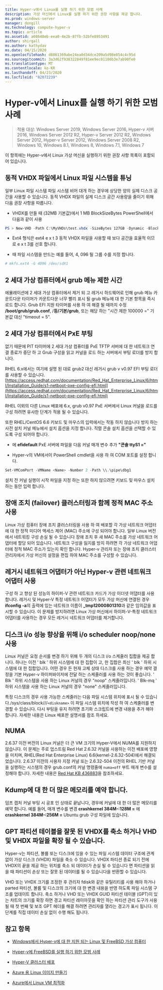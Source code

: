 ```yaml
---
title: Hyper-v에서 Linux를 실행 하기 위한 모범 사례
description: 가상 머신에서 Linux를 실행 하기 위한 권장 사항을 제공 합니다.
ms.prod: windows-server
manager: dongill
ms.technology: compute-hyper-v
ms.topic: article
ms.assetid: a08648eb-eea0-4e2b-87fb-52bfe8953491
author: shirgall
ms.author: kathydav
ms.date: 04/15/2020
ms.openlocfilehash: d8861369abe24ea0d34dce209a5d98e854c4c95d
ms.sourcegitcommit: 3a3d62f938322849f81ee9ec01186b3e7ab90fe0
ms.translationtype: MT
ms.contentlocale: ko-KR
ms.lasthandoff: 04/23/2020
ms.locfileid: "82072239"
---
```

# <a name="best-practices-for-running-linux-on-hyper-v"></a>Hyper-v에서 Linux를 실행 하기 위한 모범 사례

>적용 대상: Windows Server 2019, Windows Server 2016, Hyper-v 서버 2016, Windows Server 2012 R2, Hyper-v Server 2012 R2, Windows Server 2012, Hyper-v Server 2012, Windows Server 2008 R2, Windows 10, Windows 8.1, Windows 8, Windows 7.1, Windows 7

이 항목에는 Hyper-v에서 Linux 가상 머신을 실행하기 위한 권장 사항 목록이 포함되어 있습니다.

## <a name="tuning-linux-file-systems-on-dynamic-vhdx-files"></a>동적 VHDX 파일에서 Linux 파일 시스템을 튜닝

일부 Linux 파일 시스템 파일 시스템 비어 대개 하는 경우에 상당한 양의 실제 디스크 공간을 사용할 수 있습니다. 동적 VHDX 파일의 실제 디스크 공간 사용량을 줄이기 위해 다음 권장 사항을 따릅니다.

* VHDX를 만들 때 (32MB 기본값)에서 1 MB BlockSizeBytes PowerShell에서 다음과 같이 사용

```Powershell
PS > New-VHD -Path C:\MyVHDs\test.vhdx -SizeBytes 127GB -Dynamic -BlockSizeBytes 1MB
```

* Ext4 형식은 ext4 e x t 3 동적 VHDX 파일을 사용할 때 보다 공간을 효율적 이므로 e x t 3를 선호 합니다.

* 때 파일 시스템을 만드는 예를 들어, 4, 096 될 그룹 수를 지정 합니다.

```bash
# mkfs.ext4 -G 4096 /dev/sdX1

```

## <a name="grub-menu-timeout-on-generation-2-virtual-machines"></a>2 세대 가상 컴퓨터에서 grub 메뉴 제한 시간

에뮬레이션에 2 세대 가상 컴퓨터에서 제거 되 고 레거시 하드웨어로 인해 grub 메뉴 카운트다운 타이머가 카운트다운 너무 빨리 표시 될 grub 메뉴에 대 한 기본 항목을 즉시 로드 합니다. Grub EFI 지원 타이머를 사용 하 여 해결 될 때까지 수정 **/boot/grub/grub.conf**, /**등/기본/grub**, 또는 해당 하는 "시간 제한 100000 =" 기본값 대신 "timeout = 5".

## <a name="pxe-boot-on-generation-2-virtual-machines"></a>2 세대 가상 컴퓨터에서 PxE 부팅

없기 때문에 PIT 타이머에 2 세대 가상 컴퓨터를 PxE TFTP 서버에 대 한 네트워크 연결 종료가 중단 하 고 Grub 구성을 읽고 커널을 로드 하는 서버에서 부팅 로더를 방지 합니다.

RHEL 6.x에서는 여기에 설명 된 대로 grub2 대신 레거시 grub v v0.97 EFI 부팅 로더를 사용할 수 있습니다.[https://access.redhat.com/documentation/Red_Hat_Enterprise_Linux/6/html/Installation_Guide/s1-netboot-pxe-config-efi.html](https://access.redhat.com/documentation/Red_Hat_Enterprise_Linux/6/html/Installation_Guide/s1-netboot-pxe-config-efi.html)

RHEL 이외의 다른 Linux 배포에 6.x, grub v0.97 PxE 서버에서 Linux 커널을 로드를 구성 하려면 유사한 단계가 적용 될 수 있습니다.

또한 RHEL/CentOS 6.6 키보드 및 마우스의 입력에서는 작동 하지 않습니다 방지 하는 사전 설치 커널 메뉴에서 설치 옵션을 지정 합니다. 직렬 콘솔 설치 옵션을 선택할 수 있도록 구성 되어야 합니다.

* 에 **efidefault** PxE 서버에 파일을 다음 커널 매개 변수 추가 **"콘솔 ttyS1 ="**

* Hyper-v의 VM에서이 PowerShell cmdlet을 사용 하 여 COM 포트를 설정 합니다.

```Powershell
Set-VMComPort -VMName <Name> -Number 2 -Path \\.\pipe\dbg1

```

설치 전 커널 실행이 시작 파일을 지정 하는 또한 하지 않으려면 키보드 및 마우스 설치 하는 동안 입력 합니다.

## <a name="use-static-mac-addresses-with-failover-clustering"></a>장애 조치 (failover) 클러스터링과 함께 정적 MAC 주소 사용

Linux 가상 컴퓨터 장애 조치 클러스터링을 사용 하 여 배포할 각 가상 네트워크 어댑터에 대 한 정적 미디어 액세스 제어 (MAC) 주소에 구성 되어야 합니다. 일부 Linux 버전에서 네트워킹 구성 손실 될 수 있습니다 장애 조치 후 새 MAC 주소를 가상 네트워크 어댑터에 할당 되어 있습니다. 네트워크 구성을 잃지를 방지 하려면 각 가상 네트워크 어댑터에 정적 MAC 주소가 있는지 확인 합니다. Hyper-v 관리자 또는 장애 조치 클러스터 관리자에서 가상 머신의 설정을 편집 하여 MAC 주소를 구성할 수 있습니다.

## <a name="use-hyper-v-specific-network-adapters-not-the-legacy-network-adapter"></a>레거시 네트워크 어댑터가 아닌 Hyper-v 관련 네트워크 어댑터 사용

구성 하 고 향상 된 성능의 하이퍼-V 관련 네트워크 카드가 가상 이더넷 어댑터를 사용 합니다. 레거시 및 Hyper-V 특정 네트워크 어댑터가 모두 가상 머신에 연결된 경우 **ifconfig -a**의 출력에 있는 네트워크 이름이 **_tmp12000801310**과 같은 임의값을 표시할 수 있습니다. 이 문제를 방지하려면 Linux 가상 머신에서 하이퍼-V-특정 네트워크 어댑터를 사용하는 경우 모든 레거시 네트워크 어댑터를 제거합니다.

## <a name="use-io-scheduler-noopnone-for-better-disk-io-performance"></a>디스크 i/o 성능 향상을 위해 i/o scheduler noop/none 사용

Linux 커널은 요청 순서를 변경 하기 위해 두 개의 디스크 i/o 스케줄러 집합을 제공 합니다.  하나는 이전 ' blk ' 하위 시스템에 대 한 집합이 고, 한 집합은 최신 ' blk ' 하위 시스템에 대 한 집합입니다. 어떤 경우 든 현재 고체 상태 디스크를 사용 하는 경우 예약 결정을 기본 Hyper-v 하이퍼바이저에 전달 하는 스케줄러를 사용 하는 것이 좋습니다. ' Blk ' 하위 시스템을 사용 하는 Linux 커널의 경우 "noop" 스케줄러입니다. ' Blk-mq ' 하위 시스템을 사용 하는 Linux 커널의 경우 "none" 스케줄러입니다.

특정 디스크의 경우 사용 가능한 스케줄러는 다음 파일 시스템 위치에 표시 될 수 있습니다./sys/class/block///`<diskname>` 이 파일 시스템 위치에 작성 하 여 스케줄러를 변경할 수 있습니다. 다시 부팅을 유지 하려면 초기화 스크립트에 변경 내용을 추가 해야 합니다. 자세한 내용은 Linux 배포판 설명서를 참조 하세요.

## <a name="numa"></a>NUMA

2.6.37 이전 버전의 Linux 커널은 더 큰 VM 크기의 Hyper-V에서 NUMA를 지원하지 않습니다. 이 문제는 주로 업스트림 Red Hat 2.6.32 커널을 사용하는 이전 배포에 영향을 미치며, RHEL(Red Hat Enterprise Linux) 6.6(kernel-2.6.32-504)에서 해결되었습니다. 2.6.37 이전의 사용자 지정 커널 또는 2.6.32-504 이전의 RHEL 기반 커널을 실행하는 시스템의 경우 grub.conf의 커널 명령줄에 `numa=off` 부트 매개 변수를 설정해야 합니다. 자세한 내용은 [Red Hat KB 436883](https://access.redhat.com/solutions/436883)을 참조하세요.

## <a name="reserve-more-memory-for-kdump"></a>Kdump에 대 한 더 많은 메모리를 예약 합니다.

덤프 캡처 커널 부팅 시 공포 인 상태로 끝납니다, 경우에 커널에 대 한 더 많은 메모리를 예약 합니다. 예를 들어, 매개 변수를 변경 **crashkernel 384M-:128M =** 에 **crashkernel 384M-:256M =** Ubuntu grub 구성 파일에 있습니다.

## <a name="shrinking-vhdx-or-expanding-vhd-and-vhdx-files-can-result-in-erroneous-gpt-partition-tables"></a>GPT 파티션 테이블을 잘못 된 VHDX를 축소 하거나 VHD 및 VHDX 파일을 확장 될 수 있습니다.

Hyper-v는 파티션, 볼륨 또는 디스크에 있을 수 있는 파일 시스템 데이터 구조에 관계 없이 가상 디스크 (VHDX) 파일을 축소 수 있습니다. VHDX 파티션 종료 되기 전에 VHDX의 끝을 제공 하는 위치를 축소 되 데이터가 손실 될 수 있습니다 면 파티션을 읽을 때 파티션이 손상 또는 잘못 된 데이터를 될 수 있습니다을 반환할 수 있습니다.

VHD 또는 VHDX 크기를 조정한 후 관리자 fdisk와 같은 유틸리티를 사용 해야 하거나 parted 파티션, 볼륨 및 디스크의 크기에 대 한 변경 내용을 반영 하도록 파일 시스템 구조를 업데이트 합니다. 축소 하거나 VHD 또는 VHDX GUID 파티션 테이블 (GPT)이 있는 차트의 크기를 확장 하면 경고 파티션 레이아웃을 확인 하는 파티션 관리 도구가 사용 될 때 첫 번째 및 보조 GPT 헤더를 해결 하려면 관리자를 열라는 경고가 표시 됩니다. 이 단계를 직접 데이터 손실 없이 수행 해도 됩니다.

## <a name="see-also"></a>참고 항목

* [Windows에서 Hyper-v에 대 한 지원 되는 Linux 및 FreeBSD 가상 컴퓨터](Supported-Linux-and-FreeBSD-virtual-machines-for-Hyper-V-on-Windows.md)

* [Hyper-v에 FreeBSD를 실행 하기 위한 모범 사례](Best-practices-for-running-FreeBSD-on-Hyper-V.md)

* [Hyper-V 클러스터 배포](https://technet.microsoft.com/library/jj863389.aspx)

* [Azure 용 Linux 이미지 만들기](https://docs.microsoft.com/azure/virtual-machines/linux/create-upload-generic)

* [Azure에서 Linux VM 최적화](https://docs.microsoft.com/azure/virtual-machines/linux/optimization)
